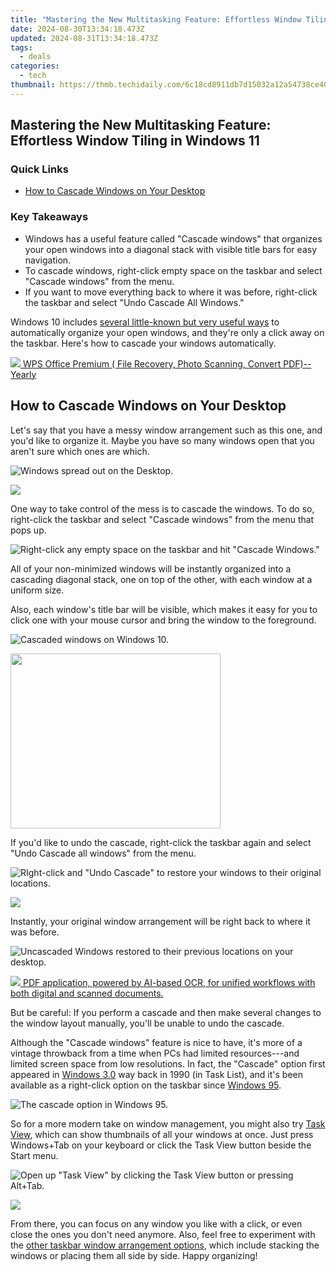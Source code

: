 ```yaml
---
title: "Mastering the New Multitasking Feature: Effortless Window Tiling in Windows 11"
date: 2024-08-30T13:34:18.473Z
updated: 2024-08-31T13:34:18.473Z
tags:
  - deals
categories:
  - tech
thumbnail: https://thmb.techidaily.com/6c18cd8911db7d15032a12a54738ce400822365f498b5ad342fd2bd1d2d802ab.jpg
---
```


## Mastering the New Multitasking Feature: Effortless Window Tiling in Windows 11

### Quick Links

* [How to Cascade Windows on Your Desktop](https://video-screen-grab.techidaily.com/5-elite-webcams-offering-clear-visuals-and-inbuilt-mics-for-2024/)

### Key Takeaways

* Windows has a useful feature called "Cascade windows" that organizes your open windows into a diagonal stack with visible title bars for easy navigation.
* To cascade windows, right-click empty space on the taskbar and select "Cascade windows" from the menu.
* If you want to move everything back to where it was before, right-click the taskbar and select "Undo Cascade All Windows."

 Windows 10 includes [several little-known but very useful ways](https://ios-unlock.techidaily.com/in-2024-how-to-fix-apple-iphone-12-pro-unavailable-issue-with-ease-by-drfone-ios/) to automatically organize your open windows, and they're only a click away on the taskbar. Here's how to cascade your windows automatically.

<!-- affiliate ads begin -->
<a href="https://secure.2checkout.com/order/checkout.php?PRODS=38729081&QTY=1&AFFILIATE=108875&CART=1"><img src="https://website-prod.cache.wpscdn.com/img/wps-office-pdf-editor-1x.890dbda.png" border="0">
WPS Office Premium ( File Recovery, Photo Scanning, Convert PDF)--Yearly</a>
<!-- affiliate ads end -->
##  How to Cascade Windows on Your Desktop

 Let's say that you have a messy window arrangement such as this one, and you'd like to organize it. Maybe you have so many windows open that you aren't sure which ones are which.

![Windows spread out on the Desktop.](https://static1.howtogeekimages.com/wordpress/wp-content/uploads/2023/11/1-16.png) 

<!-- affiliate ads begin -->
<a href="https://shop.systoolsgroup.com/affiliate.php?ACCOUNT=SYSTOOBY&AFFILIATE=108875&PATH=https%3A%2F%2Fwww.systoolsgroup.com%3FAFFILIATE%3D108875%26RESOURCE%3DSysTools%2BOST%2BRecovery"><img src="https://www.systoolsgroup.com/box/ost-recovery.png" border="0"></a>
<!-- affiliate ads end -->
 One way to take control of the mess is to cascade the windows. To do so, right-click the taskbar and select "Cascade windows" from the menu that pops up.

![Right-click any empty space on the taskbar and hit "Cascade Windows."](https://static1.howtogeekimages.com/wordpress/wp-content/uploads/2023/11/2-click-cascade-windows.png) 

 All of your non-minimized windows will be instantly organized into a cascading diagonal stack, one on top of the other, with each window at a uniform size.

 Also, each window's title bar will be visible, which makes it easy for you to click one with your mouse cursor and bring the window to the foreground.

![Cascaded windows on Windows 10.](https://static1.howtogeekimages.com/wordpress/wp-content/uploads/2023/11/3-cascaded-windows.png) 

<!-- affiliate ads begin -->
<a href="https://aligracehair.sjv.io/c/5597632/2087264/19272" target="_top" id="2087264"><img src="//a.impactradius-go.com/display-ad/19272-2087264" border="0" alt="" width="336" height="280"/></a><img height="0" width="0" src="https://imp.pxf.io/i/5597632/2087264/19272" style="position:absolute;visibility:hidden;" border="0" />
<!-- affiliate ads end -->
 If you'd like to undo the cascade, right-click the taskbar again and select "Undo Cascade all windows" from the menu.

![RIght-click and "Undo Cascade" to restore your windows to their original locations.](https://static1.howtogeekimages.com/wordpress/wp-content/uploads/2023/11/4-undo-cascade.png) 

<!-- affiliate ads begin -->
<a href="https://secure.2checkout.com/order/checkout.php?PRODS=3546200&QTY=1&AFFILIATE=108875&CART=1"><img src="http://www.binteko.com/sites/default/files/banner01_468x60a.gif" border="0"></a>
<!-- affiliate ads end -->
 Instantly, your original window arrangement will be right back to where it was before.

![Uncascaded Windows restored to their previous locations on your desktop.](https://static1.howtogeekimages.com/wordpress/wp-content/uploads/2023/11/5-uncascade-windows.png) 

<!-- affiliate ads begin -->
<a href="https://checkout.abbyy.com/order/checkout.php?PRODS=39254549&QTY=1&AFFILIATE=108875&CART=1"> <img src="https://secure.avangate.com/images/merchant/0e5fb5c76fca16adbee503c9aff393cd/products/8_FR-Badges-NEW-FR-Standard-16-WIN-200.png" border="0"> PDF application, powered by AI-based OCR, for unified workflows with both digital and scanned documents. </a>
<!-- affiliate ads end -->
 But be careful: If you perform a cascade and then make several changes to the window layout manually, you'll be unable to undo the cascade.

 Although the "Cascade windows" feature is nice to have, it's more of a vintage throwback from a time when PCs had limited resources---and limited screen space from low resolutions. In fact, the "Cascade" option first appeared in [Windows 3.0](https://ai-video-translation.techidaily.com/in-2024-a-comprehensive-guide-to-video-and-subtitle-translation-with-veedio/) way back in 1990 (in Task List), and it's been available as a right-click option on the taskbar since [Windows 95](https://youtube-tips.techidaily.com/ncovered-the-hidden-youtube-shorts-fix-for-2024/).

![The cascade option in Windows 95.](https://static1.howtogeekimages.com/wordpress/wp-content/uploads/2020/12/cascade_win95.jpg) 

 So for a more modern take on window management, you might also try [Task View](https://tiktok-videos.techidaily.com/updated-virtual-performances-on-kuaishou-for-2024/), which can show thumbnails of all your windows at once. Just press Windows+Tab on your keyboard or click the Task View button beside the Start menu. 

![Open up "Task View" by clicking the Task View button or pressing Alt+Tab.](https://static1.howtogeekimages.com/wordpress/wp-content/uploads/2023/11/6-task-view.png) 

<!-- affiliate ads begin -->
<a href="https://store.movavi.com/affiliate.php?ACCOUNT=MOVAVI&AFFILIATE=108875&PATH=https%3A%2F%2Fwww.movavi.com%3FAFFILIATE%3D108875%26RESOURCE%3DMovavi%2BScreen%2BRecorder%2Bbox"><img src="https://mcusercontent.com/0885a03ded3d480dca9287f12/images/f026b149-fc7c-fd54-5f3e-1460bbb19b6b.jpg" border="0"></a>
<!-- affiliate ads end -->
 From there, you can focus on any window you like with a click, or even close the ones you don't need anymore. Also, feel free to experiment with the [other taskbar window arrangement options](https://ios-unlock.techidaily.com/in-2024-how-to-fix-apple-iphone-12-pro-unavailable-issue-with-ease-by-drfone-ios/), which include stacking the windows or placing them all side by side. Happy organizing!

<ins class="adsbygoogle"
     style="display:block"
     data-ad-format="autorelaxed"
     data-ad-client="ca-pub-7571918770474297"
     data-ad-slot="1223367746"></ins>



<ins class="adsbygoogle"
     style="display:block"
     data-ad-client="ca-pub-7571918770474297"
     data-ad-slot="8358498916"
     data-ad-format="auto"
     data-full-width-responsive="true"></ins>


